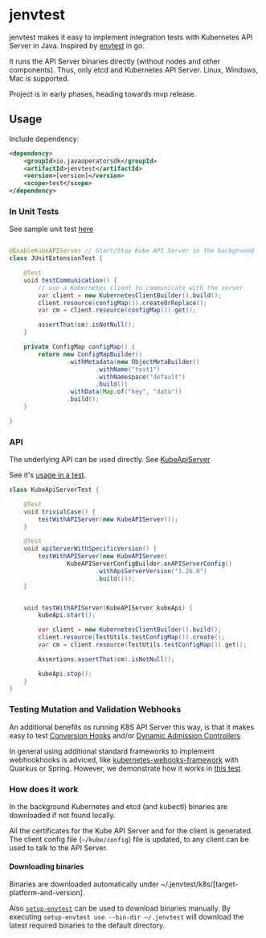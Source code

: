 # jenvtest

jenvtest makes it easy to implement integration tests with Kubernetes API Server in Java.
Inspired by [envtest](https://book.kubebuilder.io/reference/envtest.html) in go.

It runs the API Server binaries directly (without nodes and other components). Thus, only etcd and Kubernetes API
Server.
Linux, Windows, Mac is supported.

Project is in early phases, heading towards mvp release.

## Usage

Include dependency:

```xml
<dependency>
    <groupId>io.javaoperatorsdk</groupId>
    <artifactId>jenvtest</artifactId>
    <version>[version]</version>
    <scope>test</scope>
</dependency>
```

### In Unit Tests

See sample unit
test [here](https://github.com/java-operator-sdk/jenvtest/blob/main/samples/src/test/java/io/javaoperatorsdk/jenvtest/JUnitExtensionTest.java#L10-L10)

```java

@EnableKubeAPIServer // Start/Stop Kube API Server in the background
class JUnitExtensionTest {

    @Test
    void testCommunication() {
        // use a Kubernetes client to communicate with the server
        var client = new KubernetesClientBuilder().build();
        client.resource(configMap()).createOrReplace();
        var cm = client.resource(configMap()).get();

        assertThat(cm).isNotNull();
    }

    private ConfigMap configMap() {
        return new ConfigMapBuilder()
                .withMetadata(new ObjectMetaBuilder()
                        .withName("test1")
                        .withNamespace("default")
                        .build())
                .withData(Map.of("key", "data"))
                .build();
    }

}
```

### API

The underlying API can be used directly.
See [KubeApiServer](https://github.com/java-operator-sdk/jenvtest/blob/main/core/src/main/java/io/javaoperatorsdk/jenvtest/KubeAPIServer.java#L47-L47)

See
it's [usage in a test](https://github.com/java-operator-sdk/jenvtest/blob/main/samples/src/test/java/io/javaoperatorsdk/jenvtest/KubeApiServerTest.java#L12-L35).

```java
class KubeApiServerTest {

    @Test
    void trivialCase() {
        testWithAPIServer(new KubeAPIServer());
    }

    @Test
    void apiServerWithSpecificVersion() {
        testWithAPIServer(new KubeAPIServer(
                KubeAPIServerConfigBuilder.anAPIServerConfig()
                        .withApiServerVersion("1.26.0")
                        .build()));
    }


    void testWithAPIServer(KubeAPIServer kubeApi) {
        kubeApi.start();

        var client = new KubernetesClientBuilder().build();
        client.resource(TestUtils.testConfigMap()).create();
        var cm = client.resource(TestUtils.testConfigMap()).get();

        Assertions.assertThat(cm).isNotNull();

        kubeApi.stop();
    }
}
```

### Testing Mutation and Validation Webhooks

An additional benefits os running K8S API Server this way, is that it makes easy to test
[Conversion Hooks](https://kubernetes.io/docs/tasks/extend-kubernetes/custom-resources/custom-resource-definition-versioning/#webhook-conversion)
and/or
[Dynamic Admission Controllers](https://kubernetes.io/docs/reference/access-authn-authz/extensible-admission-controllers/)

In general using additional standard frameworks to implement webhookhooks is adviced,
like [kubernetes-webooks-framework](https://github.com/java-operator-sdk/kubernetes-webooks-framework)
with Quarkus or Spring. However, we demonstrate how it works
in [this test](https://github.com/java-operator-sdk/jenvtest/blob/main/samples/src/test/java/io/javaoperatorsdk/jenvtest/KubernetesMutationHookHandlingTest.java#L53-L53)

### How does it work

In the background Kubernetes and etcd (and kubectl) binaries are downloaded if not found locally.

All the certificates for the Kube API Server and for the client is generated. The client config file
(`~/kube/config`) file is updated, to any client can be used to talk to the API Server.

#### Downloading binaries

Binaries are downloaded automatically under ~/.jenvtest/k8s/[target-platform-and-version].

Also [`setup-envtest`](https://pkg.go.dev/sigs.k8s.io/controller-runtime/tools/setup-envtest#section-readme) can be used
to download binaries manually. By executing `setup-envtest use --bin-dir ~/.jenvtest` will download the latest required
binaries to the default directory.

